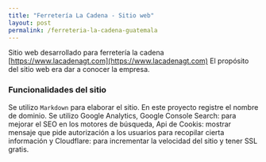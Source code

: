```yaml
---
title: "Ferretería La Cadena - Sitio web"
layout: post
permalink: /ferreteria-la-cadena-guatemala
---
```

Sitio web desarrollado para ferretería la cadena [https://www.lacadenagt.com](https://www.lacadenagt.com)
El propósito del sitio web era dar a conocer la empresa.
<!--more-->

### Funcionalidades del sitio
Se utilizo <code>Markdown</code> para elaborar el sitio. En este proyecto registre el nombre de dominio. Se utilizo Google Analytics, Google Console Search: para mejorar el SEO en los motores de búsqueda,
Api de Cookis:  mostrar mensaje que pide autorización a los usuarios para recopilar cierta información y Cloudflare: para incrementar la velocidad del sitio
y tener SSL gratis.
